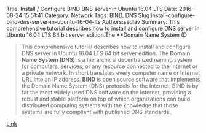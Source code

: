 Title: Install / Configure BIND DNS server in Ubuntu 16.04 LTS
Date: 2016-08-24 15:51:41
Category: Network
Tags: BIND, DNS
Slug:install-configure-bind-dns-server-in-ubuntu-16-04-lts
Authors:sedlav
Summary: This comprehensive tutorial describes how to install and configure DNS server in Ubuntu 16.04 LTS 64 bit server edition.The **Domain Name System (D

> This comprehensive tutorial describes how to install and configure DNS server in Ubuntu 16.04 LTS 64 bit server edition.
The **Domain Name System (DNS)** is a hierarchical decentralized naming system for computers, services, or any resource connected to the Internet or a private network. In short translates every computer name or Internet URL into an IP address.
**BIND** is open source software that implements the Domain Name System (DNS) protocols for the Internet. BIND is by far the most widely used DNS software on the Internet, providing a robust and stable platform on top of which organizations can build distributed computing systems with the knowledge that those systems are fully compliant with published DNS standards.

[Link](http://www.ostechnix.com/install-and-configure-dns-server-ubuntu-16-04-lts/)
